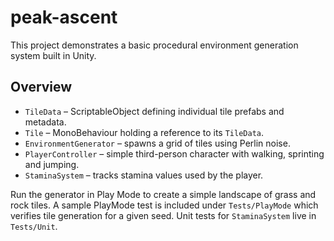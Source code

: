 # peak-ascent

This project demonstrates a basic procedural environment generation system built in Unity.

## Overview

* `TileData` – ScriptableObject defining individual tile prefabs and metadata.
* `Tile` – MonoBehaviour holding a reference to its `TileData`.
* `EnvironmentGenerator` – spawns a grid of tiles using Perlin noise.
* `PlayerController` – simple third-person character with walking, sprinting and jumping.
* `StaminaSystem` – tracks stamina values used by the player.

Run the generator in Play Mode to create a simple landscape of grass and rock tiles. A sample PlayMode test is included under `Tests/PlayMode` which verifies tile generation for a given seed. Unit tests for `StaminaSystem` live in `Tests/Unit`.
